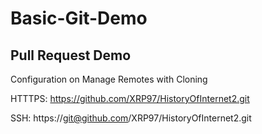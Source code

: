 # Basic-Git-Demo
## Pull Request Demo


Configuration on Manage Remotes with Cloning 

HTTTPS: https://github.com/XRP97/HistoryOfInternet2.git

SSH: https://git@github.com/XRP97/HistoryOfInternet2.git

